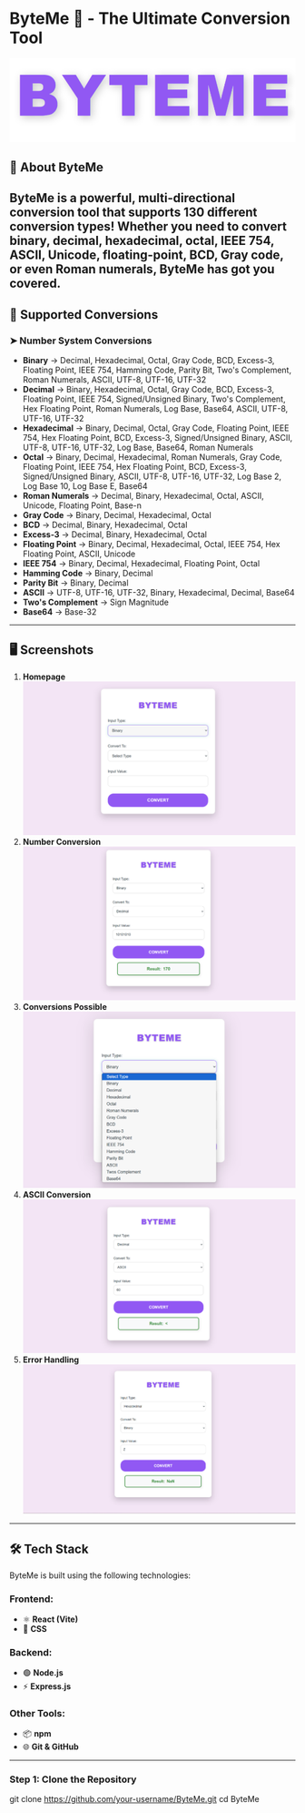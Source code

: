 # **ByteMe 🔄 - The Ultimate Conversion Tool**  
![ByteMe Logo](screenshots/logo.png)

## 📌 **About ByteMe**  
ByteMe is a **powerful, multi-directional conversion tool** that supports **130 different conversion types**! Whether you need to convert **binary, decimal, hexadecimal, octal, IEEE 754, ASCII, Unicode, floating-point, BCD, Gray code**, or even **Roman numerals**, ByteMe has got you covered.  
---
## 🔢 **Supported Conversions**  
### **➤ Number System Conversions**  
- **Binary** → Decimal, Hexadecimal, Octal, Gray Code, BCD, Excess-3, Floating Point, IEEE 754, Hamming Code, Parity Bit, Two's Complement, Roman Numerals, ASCII, UTF-8, UTF-16, UTF-32  
- **Decimal** → Binary, Hexadecimal, Octal, Gray Code, BCD, Excess-3, Floating Point, IEEE 754, Signed/Unsigned Binary, Two's Complement, Hex Floating Point, Roman Numerals, Log Base, Base64, ASCII, UTF-8, UTF-16, UTF-32  
- **Hexadecimal** → Binary, Decimal, Octal, Gray Code, Floating Point, IEEE 754, Hex Floating Point, BCD, Excess-3, Signed/Unsigned Binary, ASCII, UTF-8, UTF-16, UTF-32, Log Base, Base64, Roman Numerals  
- **Octal** → Binary, Decimal, Hexadecimal, Roman Numerals, Gray Code, Floating Point, IEEE 754, Hex Floating Point, BCD, Excess-3, Signed/Unsigned Binary, ASCII, UTF-8, UTF-16, UTF-32, Log Base 2, Log Base 10, Log Base E, Base64  
- **Roman Numerals** → Decimal, Binary, Hexadecimal, Octal, ASCII, Unicode, Floating Point, Base-n  
- **Gray Code** → Binary, Decimal, Hexadecimal, Octal  
- **BCD** → Decimal, Binary, Hexadecimal, Octal  
- **Excess-3** → Decimal, Binary, Hexadecimal, Octal  
- **Floating Point** → Binary, Decimal, Hexadecimal, Octal, IEEE 754, Hex Floating Point, ASCII, Unicode  
- **IEEE 754** → Binary, Decimal, Hexadecimal, Floating Point, Octal  
- **Hamming Code** → Binary, Decimal  
- **Parity Bit** → Binary, Decimal  
- **ASCII** → UTF-8, UTF-16, UTF-32, Binary, Hexadecimal, Decimal, Base64  
- **Two's Complement** → Sign Magnitude  
- **Base64** → Base-32
---
## 🖥️ **Screenshots**  
1. **Homepage**
   ![Homepage UI](screenshots/UI.png)
2. **Number Conversion**
   ![Conversion](screenshots/binarytodecimal.png)
3. **Conversions Possible**
   ![Possible Conversions](screenshots/conversions.png)
4. **ASCII Conversion**
   ![ASCII Conversion](screenshots/example.png)
5. **Error Handling**
   ![Error Handling](screenshots/error_handling.png)
---
## 🛠 Tech Stack
ByteMe is built using the following technologies:
### Frontend:
- ⚛️ **React (Vite)**
- 🎨 **CSS**
### Backend:
- 🟢 **Node.js**
- ⚡ **Express.js**
### Other Tools:
- 📦 **npm**
- 🌐 **Git & GitHub**
---
### Step 1: Clone the Repository  
git clone https://github.com/your-username/ByteMe.git
cd ByteMe
